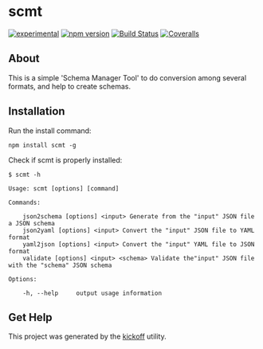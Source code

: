 scmt
====

[![experimental](http://badges.github.io/stability-badges/dist/experimental.svg)](http://github.com/badges/stability-badges)
[![npm version][npm-badge]][npm-url]
[![Build Status][travis-badge]][travis-url]
[![Coveralls][BadgeCoveralls]][Coveralls]

## About

This is a simple 'Schema Manager Tool' to do conversion among several formats, and help to create schemas.

## Installation

Run the install command:

    npm install scmt -g

Check if scmt is properly installed:

    $ scmt -h

	Usage: scmt [options] [command]

	Commands:

	    json2schema [options] <input> Generate from the "input" JSON file a JSON schema
	    json2yaml [options] <input> Convert the "input" JSON file to YAML format
	    yaml2json [options] <input> Convert the "input" YAML file to JSON format
	    validate [options] <input> <schema> Validate the"input" JSON file with the "schema" JSON schema

	Options:

	    -h, --help     output usage information

## Get Help

This project was generated by the
[kickoff](https://github.com/tombenke/kickoff) utility.

[npm-badge]: https://badge.fury.io/js/scmt.svg
[npm-url]: https://badge.fury.io/js/scmt
[travis-badge]: https://api.travis-ci.org/tombenke/scmt.svg
[travis-url]: https://travis-ci.org/tombenke/scmt
[Coveralls]: https://coveralls.io/github/tombenke/scmt?branch=master
[BadgeCoveralls]: https://coveralls.io/repos/github/tombenke/scmt/badge.svg?branch=master

